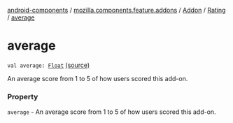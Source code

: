 [android-components](../../../index.md) / [mozilla.components.feature.addons](../../index.md) / [Addon](../index.md) / [Rating](index.md) / [average](./average.md)

# average

`val average: `[`Float`](https://kotlinlang.org/api/latest/jvm/stdlib/kotlin/-float/index.html) [(source)](https://github.com/mozilla-mobile/android-components/blob/master/components/feature/addons/src/main/java/mozilla/components/feature/addons/Addon.kt#L78)

An average score from 1 to 5 of how users scored this add-on.

### Property

`average` - An average score from 1 to 5 of how users scored this add-on.